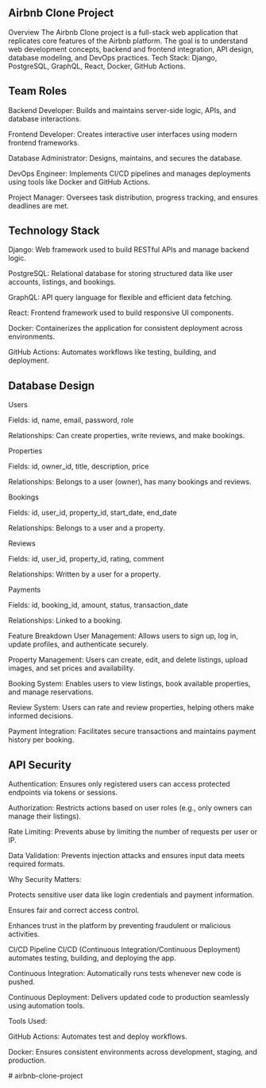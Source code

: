 ## Airbnb Clone Project
Overview
The Airbnb Clone project is a full-stack web application that replicates core features of the Airbnb platform. The goal is to understand web development concepts, backend and frontend integration, API design, database modeling, and DevOps practices.
Tech Stack: Django, PostgreSQL, GraphQL, React, Docker, GitHub Actions.

## Team Roles
Backend Developer: Builds and maintains server-side logic, APIs, and database interactions.

Frontend Developer: Creates interactive user interfaces using modern frontend frameworks.

Database Administrator: Designs, maintains, and secures the database.

DevOps Engineer: Implements CI/CD pipelines and manages deployments using tools like Docker and GitHub Actions.

Project Manager: Oversees task distribution, progress tracking, and ensures deadlines are met.

## Technology Stack
Django: Web framework used to build RESTful APIs and manage backend logic.

PostgreSQL: Relational database for storing structured data like user accounts, listings, and bookings.

GraphQL: API query language for flexible and efficient data fetching.

React: Frontend framework used to build responsive UI components.

Docker: Containerizes the application for consistent deployment across environments.

GitHub Actions: Automates workflows like testing, building, and deployment.

## Database Design
Users

Fields: id, name, email, password, role

Relationships: Can create properties, write reviews, and make bookings.

Properties

Fields: id, owner_id, title, description, price

Relationships: Belongs to a user (owner), has many bookings and reviews.

Bookings

Fields: id, user_id, property_id, start_date, end_date

Relationships: Belongs to a user and a property.

Reviews

Fields: id, user_id, property_id, rating, comment

Relationships: Written by a user for a property.

Payments

Fields: id, booking_id, amount, status, transaction_date

Relationships: Linked to a booking.

Feature Breakdown
User Management: Allows users to sign up, log in, update profiles, and authenticate securely.

Property Management: Users can create, edit, and delete listings, upload images, and set prices and availability.

Booking System: Enables users to view listings, book available properties, and manage reservations.

Review System: Users can rate and review properties, helping others make informed decisions.

Payment Integration: Facilitates secure transactions and maintains payment history per booking.

## API Security
Authentication: Ensures only registered users can access protected endpoints via tokens or sessions.

Authorization: Restricts actions based on user roles (e.g., only owners can manage their listings).

Rate Limiting: Prevents abuse by limiting the number of requests per user or IP.

Data Validation: Prevents injection attacks and ensures input data meets required formats.

Why Security Matters:

Protects sensitive user data like login credentials and payment information.

Ensures fair and correct access control.

Enhances trust in the platform by preventing fraudulent or malicious activities.

CI/CD Pipeline
CI/CD (Continuous Integration/Continuous Deployment) automates testing, building, and deploying the app.

Continuous Integration: Automatically runs tests whenever new code is pushed.

Continuous Deployment: Delivers updated code to production seamlessly using automation tools.

 Tools Used:

GitHub Actions: Automates test and deploy workflows.

Docker: Ensures consistent environments across development, staging, and production.

#   a i r b n b - c l o n e - p r o j e c t  
 